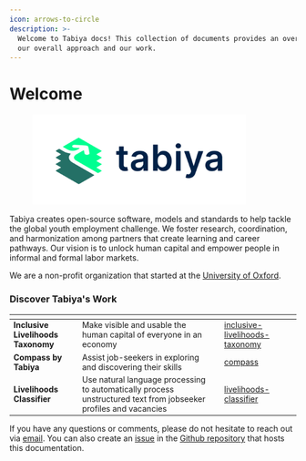 ```yaml
---
icon: arrows-to-circle
description: >-
  Welcome to Tabiya docs! This collection of documents provides an overview of
  our overall approach and our work.
---
```


# Welcome

<figure><picture><source srcset=".gitbook/assets/Tabiya_Logo_RGB_Monochrome_ImageWord_Dark.png" media="(prefers-color-scheme: dark)"><img src=".gitbook/assets/Tabiya_Logo_RGB_Chromatic_ImageWord.png" alt="" width="375"></picture><figcaption></figcaption></figure>

Tabiya creates open-source software, models and standards to help tackle the global youth employment challenge. We foster research, coordination, and harmonization among partners that create learning and career pathways. Our vision is to unlock human capital and empower people in informal and formal labor markets.&#x20;

We are a non-profit organization that started at the [University of Oxford](https://www.oxfordmartin.ox.ac.uk/future-of-development/).

### Discover Tabiya's Work

<table data-view="cards"><thead><tr><th></th><th></th><th></th><th data-hidden data-card-target data-type="content-ref"></th><th data-hidden data-card-cover data-type="files"></th></tr></thead><tbody><tr><td><strong>Inclusive Livelihoods Taxonomy</strong></td><td>Make visible and usable the human capital of everyone in an economy</td><td></td><td><a href="our-tech-stack/inclusive-livelihoods-taxonomy/">inclusive-livelihoods-taxonomy</a></td><td></td></tr><tr><td><strong>Compass by Tabiya</strong></td><td>Assist job-seekers in exploring and discovering their skills</td><td></td><td><a href="our-tech-stack/compass/">compass</a></td><td></td></tr><tr><td><strong>Livelihoods Classifier</strong></td><td>Use natural language processing to automatically process unstructured text from jobseeker profiles and vacancies </td><td></td><td><a href="our-tech-stack/livelihoods-classifier/">livelihoods-classifier</a></td><td></td></tr></tbody></table>

If you have any questions or comments, please do not hesitate to reach out via [email](mailto:hi@tabiya.tech). You can also create an [issue](https://github.com/tabiya-tech/docs/issues) in the [Github repository](https://github.com/tabiya-tech/docs/) that hosts this documentation.
